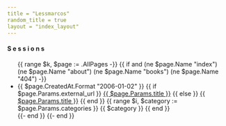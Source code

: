 ```yaml
---
title = "Lessmarcos"
random_title = true
layout = "index_layout"
---
```


<h4 class="sessions">S e s s i o n s</h4>

<ul>
{{ range $k, $page := .AllPages -}}
    {{ if and (ne $page.Name "index") (ne $page.Name "about") (ne $page.Name "books") (ne $page.Name "404") -}}
        <li>
           <span class="post-date">{{ $page.CreatedAt.Format "2006-01-02" }}</span>
           {{ if $page.Params.external_url }}
                <a href="{{ $page.Params.external_url }}">{{ $page.Params.title }}</a>
           {{ else }}
                <a href="{{ $page.PublicPath }}/">{{ $page.Params.title }}</a>
           {{ end }}
           <span class="post-categories">
                {{ range $i, $category := $page.Params.categories }}
                    <span class="post-category--{{ $category }}" >{{ $category }}</span>
                {{ end }}
           </span>
        </li>
    {{- end }}
{{- end }}
</ul>
